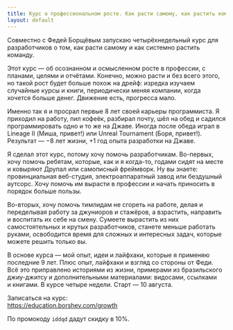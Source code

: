 ```yaml
---
title: Курс о профессиональном росте. Как расти самому, как растить команду
layout: default
---
```


Совместно с Федей Борщёвым запускаю четырёхнедельный курс для разработчиков о том, как расти самому и как системно растить команду.

Этот курс — об осознанном и осмысленном росте в профессии, с планами, целями и отчётами. Конечно, можно расти и без всего этого, но такой рост будет больше похож на дрейф: изредка изучаем случайные курсы и книги, периодически меняя компании, когда хочется больше денег. Движение есть, прогресса мало.

Именно так я и просрал первые 8 лет своей карьеры программиста. Я приходил на работу, пил кофеёк, разбирал почту, шёл на обед и садился программировать одно и то же на Джаве. Иногда после обеда играл в Lineage II (Миша, привет!) или Unreal Tournament (Боря, привет!). Результат — −8 лет жизни, +1 год опыта разработки на Джаве.

Я сделал этот курс, потому хочу помочь разработчикам. Во-первых, хочу помочь ребятам, которые, как и я когда-то, годами сидят на месте и ковыряют Друпал или самописный фреймворк. Ну вы знаете: провинциальная веб-студия, электроаппаратный завод или бездушный аутсорс. Хочу помочь им вырасти в профессии и начать приносить в порядок больше пользы.

Во-вторых, хочу помочь тимлидам не сгореть на работе, делая и переделывая работу за джуниоров и стажёров, а взрастить, направить и воспитать их себе на смену. Сумеете вырастить из них самостоятельных и крутых разработчиков, станете меньше работать руками, освободится время для сложных и интересных задач, которые можете решить только вы.

В основе курса — мой опыт, идеи и лайфхаки, которые я применяю последние 9 лет. Плюс опыт, лайфхаки и взгляд со стороны от Феди. Всё это приправлено историями из жизни, примерами из бразильского джиу-джитсу и дополнительными материалами: видосами, ссылками и книгами. В курсе четыре недели. Старт — 10 августа.

Записаться на курс:<br>
<https://education.borshev.com/growth>

По промокоду `iddqd` дадут скидку в 10%.
